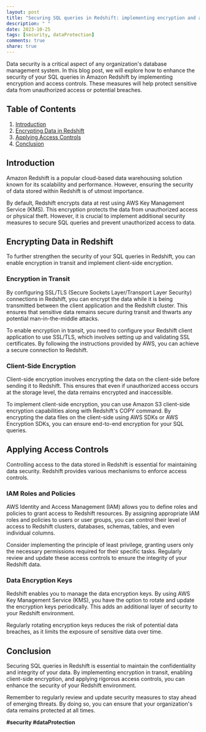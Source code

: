 ```yaml
---
layout: post
title: "Securing SQL queries in Redshift: implementing encryption and access controls."
description: " "
date: 2023-10-25
tags: [security, dataProtection]
comments: true
share: true
---
```


Data security is a critical aspect of any organization's database management system. In this blog post, we will explore how to enhance the security of your SQL queries in Amazon Redshift by implementing encryption and access controls. These measures will help protect sensitive data from unauthorized access or potential breaches.

## Table of Contents
1. [Introduction](#introduction)
2. [Encrypting Data in Redshift](#encryption)
3. [Applying Access Controls](#access-controls)
4. [Conclusion](#conclusion)

## Introduction <a name="introduction"></a>
Amazon Redshift is a popular cloud-based data warehousing solution known for its scalability and performance. However, ensuring the security of data stored within Redshift is of utmost importance.

By default, Redshift encrypts data at rest using AWS Key Management Service (KMS). This encryption protects the data from unauthorized access or physical theft. However, it is crucial to implement additional security measures to secure SQL queries and prevent unauthorized access to data.

## Encrypting Data in Redshift <a name="encryption"></a>
To further strengthen the security of your SQL queries in Redshift, you can enable encryption in transit and implement client-side encryption.

### Encryption in Transit
By configuring SSL/TLS (Secure Sockets Layer/Transport Layer Security) connections in Redshift, you can encrypt the data while it is being transmitted between the client application and the Redshift cluster. This ensures that sensitive data remains secure during transit and thwarts any potential man-in-the-middle attacks.

To enable encryption in transit, you need to configure your Redshift client application to use SSL/TLS, which involves setting up and validating SSL certificates. By following the instructions provided by AWS, you can achieve a secure connection to Redshift.

### Client-Side Encryption
Client-side encryption involves encrypting the data on the client-side before sending it to Redshift. This ensures that even if unauthorized access occurs at the storage level, the data remains encrypted and inaccessible.

To implement client-side encryption, you can use Amazon S3 client-side encryption capabilities along with Redshift's COPY command. By encrypting the data files on the client-side using AWS SDKs or AWS Encryption SDKs, you can ensure end-to-end encryption for your SQL queries.

## Applying Access Controls <a name="access-controls"></a>
Controlling access to the data stored in Redshift is essential for maintaining data security. Redshift provides various mechanisms to enforce access controls.

### IAM Roles and Policies
AWS Identity and Access Management (IAM) allows you to define roles and policies to grant access to Redshift resources. By assigning appropriate IAM roles and policies to users or user groups, you can control their level of access to Redshift clusters, databases, schemas, tables, and even individual columns.

Consider implementing the principle of least privilege, granting users only the necessary permissions required for their specific tasks. Regularly review and update these access controls to ensure the integrity of your Redshift data.

### Data Encryption Keys
Redshift enables you to manage the data encryption keys. By using AWS Key Management Service (KMS), you have the option to rotate and update the encryption keys periodically. This adds an additional layer of security to your Redshift environment.

Regularly rotating encryption keys reduces the risk of potential data breaches, as it limits the exposure of sensitive data over time.

## Conclusion <a name="conclusion"></a>
Securing SQL queries in Redshift is essential to maintain the confidentiality and integrity of your data. By implementing encryption in transit, enabling client-side encryption, and applying rigorous access controls, you can enhance the security of your Redshift environment.

Remember to regularly review and update security measures to stay ahead of emerging threats. By doing so, you can ensure that your organization's data remains protected at all times.

**#security #dataProtection**